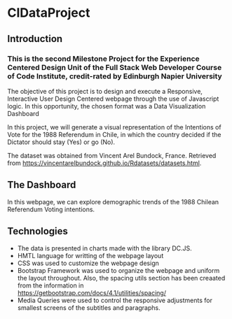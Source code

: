 # CIDataProject

## Introduction

### This is the second Milestone Project for the Experience Centered Design Unit of the Full Stack Web Developer Course of Code Institute, credit-rated by Edinburgh Napier University
The objective of this project is to design and execute a Responsive, Interactive User Design Centered webpage through the use of Javascript logic. In this opportunity, the chosen format was a Data Visualization Dashboard


In this project, we will generate a visual representation of the Intentions of Vote for the 1988 Referendum in Chile, in which the country decided if the Dictator should stay (Yes) or go (No). 

The dataset was obtained from Vincent Arel Bundock, France. Retrieved from https://vincentarelbundock.github.io/Rdatasets/datasets.html. 


## The Dashboard

In this webpage, we can explore demographic trends of the 1988 Chilean Referendum Voting intentions. 


## Technologies

- The data is presented in charts made with the library DC.JS. 
- HMTL language for writting of the webpage layout
- CSS was used to customize the webpage design
- Bootstrap Framework was used to organize the webpage and uniform the layout throughout. Also, the spacing utils section has been creaated from the information in https://getbootstrap.com/docs/4.1/utilities/spacing/
- Media Queries were used to control the responsive adjustments for smallest screens of the subtitles and paragraphs.
